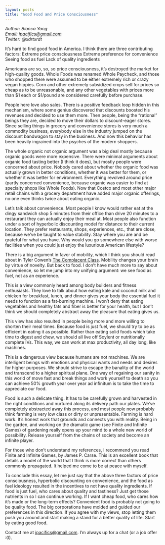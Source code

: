 ```yaml
---
layout: posts
title: "Good Food and Price Consciousness"
---
```

*Author: Bianca Yang*<br>
*Email: ipacifics@gmail.com*<br>
*Twitter: @xdrtxrdt*<br>

It’s hard to find good food in America. I think there are three contributing factors:
Extreme price consciousness
Extreme preference for convenience
Seeing food as fuel
Lack of quality ingredients

Americans are so, so, so price consciousness, it’s destroyed the market for high-quality goods. Whole Foods was renamed Whole Paycheck, and those who shopped there were assumed to be either extremely rich or crazy vegan hippies. Corn and other extremely subsidized crops sell for prices so cheap as to be unreasonable, and any other vegetables with prices more than $1 each or $1/pound are considered carefully before purchase.

People here love also sales. There is a positive feedback loop hidden in this mechanism, where some genius discovered that discounts boosted his revenues and decided to use them more. Then people, being the “rational” beings they are, decided to move their dollars to discount-eager stores. Since selling things in grocery and convenience stores is very much a commodity business, everybody else in the industry jumped on the discount bandwagon to stay in the business. And now this behavior has been heavily ingrained into the psyches of the modern shoppers.

The whole organic not organic argument was a big deal mostly because organic goods were more expensive. There were minimal arguments about organic food tasting better (I think it does), but mostly people were concerned about price. Nobody cared about whether the organic food was actually grown in better conditions, whether it was better for them, or whether it was better for environment. Everything revolved around price (partly concerned convenience, because organic was easier to find at specialty shops like Whole Foods). Now that Costco and most other major retail chains with a grocery department have added major organic offerings, no one even thinks twice about eating organic.


Let’s talk about convenience. Most people I know would rather eat at the dingy sandwich shop 5 minutes from their office than drive 20 minutes to a restaurant they can actually enjoy their meal at. Most people also function under a sort of hyperbolic discounting model for distance to their current location. They prefer restaurants, shops, experiences, etc., that are close, because we’ve be taught to value stability. Stay where you are and be grateful for what you have. Why would you go somewhere else with worse facilities when you could just enjoy the luxurious American lifestyle?

There is a big argument in favor of mobility, which I think you should read about in Tyler Cowen’s <u>[The Complacent Class](https://www.amazon.com/Complacent-Class-Self-Defeating-Quest-American/dp/1250108691)</u>. Mobility changes your brain by virtue of novelty. But back to food. I don’t have much more to say about convenience, so let me jump into my unifying argument: we see food as fuel, not as an experience.

This is a view commonly heard among body builders and fitness enthusiasts. They love to talk about how eating kale and coconut milk and chicken for breakfast, lunch, and dinner gives your body the essential fuel it needs to function as a fat-burning machine. I won’t deny that eating vegetables and healthy fats and fiber is better for your health, but I don’t think we should completely abstract away the pleasure that eating gives us.

This view has also resulted in people being more and more willing to shorten their meal times. Because food is just fuel, we should try to be as efficient in eating it as possible. Rather than eating solid foods which take time to digest and chew, we should all live off Soylent or nutritionally complete IVs. This way, we can work at max productivity, all day long, like machines.

This is a dangerous view because humans are not machines. We are intelligent beings with emotions and physical wants and needs and desires for higher purposes. We should strive to escape the banality of the world and transcend to a higher spiritual plane. One way of regaining our sanity in this world of move fast and break things and work yourself to death so you can achieve 50% growth year over year ad infinitum is to take the time to appreciate our food.

Food is such a delicate thing. It has to be carefully grown and harvested in the right conditions and nurtured along its delivery path our plates. We’ve completely abstracted away this process, and most people now probably think farming is very low class or dirty or unpresentable. Farming is hard work. It’s honest work that grounds and connects you with reality. Being in the garden, and working on the dramatic game (see Finite and Infinite Games) of gardening really opens up your mind to a whole new world of possibility. Release yourself from the chains of society and become an infinite player.

For those who don’t understand my references, I recommend you read Finite and Infinite Games, by James P. Carse. This is an excellent book that details a model of the world that I think is more correct than others commonly propagated. It helped me come to be at peace with myself.

To conclude this essay, let me just say that the above three factors of price consciousness, hyperbolic discounting on convenience, and the food as fuel ideology resulted in the incentives to not have quality ingredients. If food is just fuel, who cares about quality and tastiness? Just get those nutrients in so I can continue working. If I want cheap food, who cares how it’s made or the long-term effects? Convenient food is probably not going to be quality food. The big corporations have molded and guided our preferences in this direction. If you agree with my views, stop letting them push you around and start making a stand for a better quality of life. Start by eating good food.

Contact me at ipacifics@gmail.com. I’m always up for a chat (or a job offer :0).

